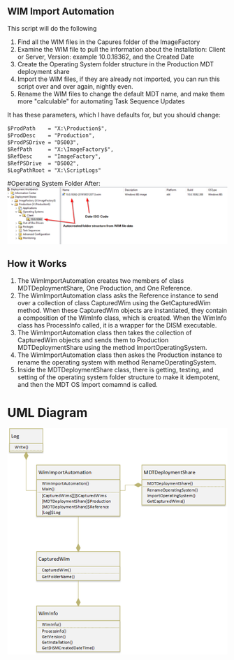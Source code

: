 ## WIM Import Automation

This script will do the following
1. Find all the WIM files in the Capures folder of the ImageFactory
2. Examine the WIM file to pull the information about the Installation: Client or Server, Version: example 10.0.18362, and the Created Date
3. Create the Operating System folder structure in the Production MDT deployment share
4. Import the WIM files, if they are already not imported, you can run this script over and over again, nightly even.
5. Rename the WIM files to change the default MDT name, and make them more "calculable" for automating Task Sequence Updates

It has these parameters, which I have defaults for, but you should change:

```
$ProdPath    = "X:\Production$",
$ProdDesc    = "Production",
$ProdPSDrive = "DS003",
$RefPath     = "X:\ImageFactory$",
$RefDesc     = "ImageFactory",
$RefPSDrive  = "DS002",
$LogPathRoot = "X:\ScriptLogs"
```    

#Operating System Folder After:
![OSAfter](https://github.com/BronsonMagnan/MDTAutomation/blob/master/WimImportAutomation/OperatingSystemsFolderAfter.png)


## How it Works

1. The WimImportAutomation creates two members of class MDTDeploymentShare, One Production, and One Reference.
2. The WimImportAutomation class asks the Reference instance to send over a collection of class CapturedWim using the GetCapturedWim method. When these CapturedWim objects are instantiated, they contain a composition of the WimInfo class, which is created. When the WimInfo class has ProcessInfo called, it is a wrapper for the DISM executable.
3. The WimImportAutomation class then takes the collection of CapturedWim objects and sends them to Production MDTDeploymentShare using the method ImportOperatingSystem. 
4. The WimImportAutomation class then askes the Production instance to rename the operating system with method RenameOperatingSystem.
5. Inside the MDTDeploymentShare class, there is getting, testing, and setting of the operating system folder structure to make it idempotent, and then the MDT OS Import comamnd is called.

# UML Diagram
![UML](https://github.com/BronsonMagnan/MDTAutomation/blob/master/WimImportAutomation/UML.png)

